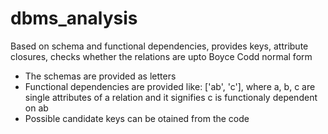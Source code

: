 # dbms_analysis
Based on schema and functional dependencies, provides keys, attribute closures, checks whether the relations are upto Boyce Codd normal form

* The schemas are provided as letters
* Functional dependencies are provided like: 
        ['ab', 'c'], where a, b, c are single attributes of a relation and it signifies c is functionaly dependent on ab
* Possible candidate keys can be otained from the code

